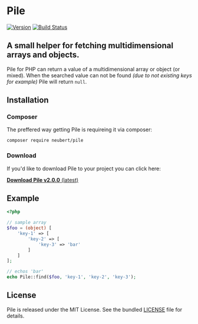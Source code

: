 # Pile

[![Version](https://img.shields.io/packagist/v/neubert/pile.svg?label=version)](https://packagist.org/packages/neubert/pile)
[![Build Status](https://travis-ci.com/danielneubert/pile.svg?branch=master)](https://travis-ci.com/danielneubert/pile)

## A small helper for fetching multidimensional arrays and objects.

Pile for PHP can return a value of a multidimensional array or object (or mixed). When the searched value can not be found *(due to not existing keys for example)* Pile will return `null`.

## Installation

### Composer

The preffered way getting Pile is requireing it via composer:

```sh
composer require neubert/pile
```

### Download

If you'd like to download Pile to your project you can click here:

[**Download Pile v2.0.0** (latest)](https://raw.githubusercontent.com/danielneubert/pile/master/src/Neubert/Pile/Pile.php)

## Example

```php
<?php

// sample array
$foo = (object) [
    'key-1' => [
        'key-2' => [
            'key-3' => 'bar'
        ]
    ]
];

// echos 'bar'
echo Pile::find($foo, 'key-1', 'key-2', 'key-3');
```

## License

Pile is released under the MIT License. See the bundled [LICENSE](LICENSE) file for details.